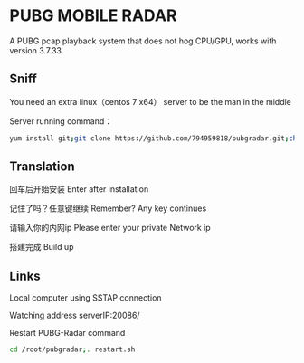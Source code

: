 

# PUBG MOBILE RADAR

A PUBG pcap playback system that does not hog CPU/GPU, works with version 3.7.33

## Sniff

You need an extra linux（centos 7 x64） server to be the man in the middle

Server running command：
```bash
yum install git;git clone https://github.com/794959818/pubgradar.git;chmod +x . /root/pubgradar/update.sh;. /root/pubgradar/update.sh
```

## Translation

回车后开始安装  Enter after installation

记住了吗？任意键继续  Remember? Any key continues

请输入你的内网ip   Please enter your private Network ip

搭建完成 Build up


## Links

Local computer using SSTAP connection

Watching address  serverIP:20086/


Restart PUBG-Radar command

```bash
cd /root/pubgradar;. restart.sh
